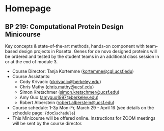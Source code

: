 Homepage
===

## BP 219: Computational Protein Design Minicourse

Key concepts & state-of-the-art methods, hands-on component with team-based design projects in Rosetta. Genes for de novo designed proteins will be ordered and tested by the student teams in an additional class session in or at the end of module 3.

- Course Director: Tanja Kortemme (kortemme@cgl.ucsf.edu)
- Course Assistants:
     - Cody Krivacic (ckrivacic@berkeley.edu)
     - Chris Mathy (chris.mathy@ucsf.edu)
     - Simon Kretschmer (simon.kretschmer@ucsf.edu)
     - Amy Guo (amyguo1997@berkeley.edu)
     - Robert Alberstein (robert.alberstein@ucsf.edu)
- Course schedule: 1-3p Mon-Fr, March 29 - April 16 (see details on the schedule page: {doc}`schedule`)
- This Minicourse will be offered online. Instructions for ZOOM meetings will be sent by the course director.



